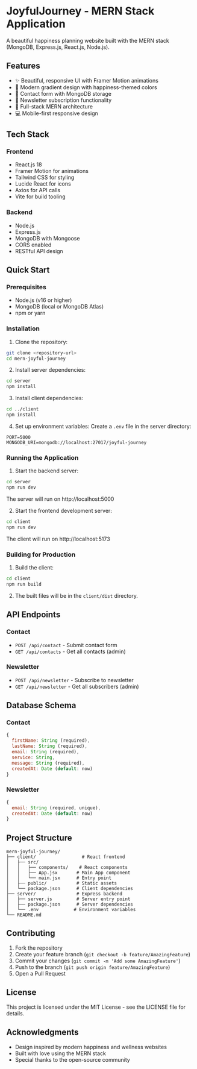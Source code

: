 # JoyfulJourney - MERN Stack Application

A beautiful happiness planning website built with the MERN stack (MongoDB, Express.js, React.js, Node.js).

## Features

- ✨ Beautiful, responsive UI with Framer Motion animations
- 🎨 Modern gradient design with happiness-themed colors
- 📝 Contact form with MongoDB storage
- 📧 Newsletter subscription functionality
- 🚀 Full-stack MERN architecture
- 💻 Mobile-first responsive design

## Tech Stack

### Frontend
- React.js 18
- Framer Motion for animations
- Tailwind CSS for styling
- Lucide React for icons
- Axios for API calls
- Vite for build tooling

### Backend
- Node.js
- Express.js
- MongoDB with Mongoose
- CORS enabled
- RESTful API design

## Quick Start

### Prerequisites
- Node.js (v16 or higher)
- MongoDB (local or MongoDB Atlas)
- npm or yarn

### Installation

1. Clone the repository:
```bash
git clone <repository-url>
cd mern-joyful-journey
```

2. Install server dependencies:
```bash
cd server
npm install
```

3. Install client dependencies:
```bash
cd ../client
npm install
```

4. Set up environment variables:
Create a `.env` file in the server directory:
```
PORT=5000
MONGODB_URI=mongodb://localhost:27017/joyful-journey
```

### Running the Application

1. Start the backend server:
```bash
cd server
npm run dev
```
The server will run on http://localhost:5000

2. Start the frontend development server:
```bash
cd client
npm run dev
```
The client will run on http://localhost:5173

### Building for Production

1. Build the client:
```bash
cd client
npm run build
```

2. The built files will be in the `client/dist` directory.

## API Endpoints

### Contact
- `POST /api/contact` - Submit contact form
- `GET /api/contacts` - Get all contacts (admin)

### Newsletter
- `POST /api/newsletter` - Subscribe to newsletter
- `GET /api/newsletter` - Get all subscribers (admin)

## Database Schema

### Contact
```javascript
{
  firstName: String (required),
  lastName: String (required),
  email: String (required),
  service: String,
  message: String (required),
  createdAt: Date (default: now)
}
```

### Newsletter
```javascript
{
  email: String (required, unique),
  createdAt: Date (default: now)
}
```

## Project Structure

```
mern-joyful-journey/
├── client/                 # React frontend
│   ├── src/
│   │   ├── components/    # React components
│   │   ├── App.jsx       # Main App component
│   │   └── main.jsx      # Entry point
│   ├── public/           # Static assets
│   └── package.json      # Client dependencies
├── server/               # Express backend
│   ├── server.js         # Server entry point
│   ├── package.json      # Server dependencies
│   └── .env             # Environment variables
└── README.md
```

## Contributing

1. Fork the repository
2. Create your feature branch (`git checkout -b feature/AmazingFeature`)
3. Commit your changes (`git commit -m 'Add some AmazingFeature'`)
4. Push to the branch (`git push origin feature/AmazingFeature`)
5. Open a Pull Request

## License

This project is licensed under the MIT License - see the LICENSE file for details.

## Acknowledgments

- Design inspired by modern happiness and wellness websites
- Built with love using the MERN stack
- Special thanks to the open-source community
